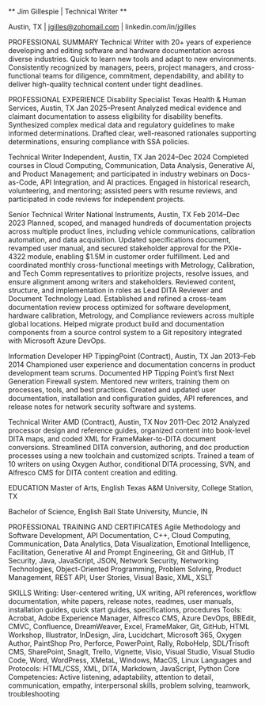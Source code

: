 ** Jim Gillespie | Technical Writer **

Austin, TX | jgilles@zohomail.com | linkedin.com/in/jgilles

PROFESSIONAL SUMMARY
Technical Writer with 20+ years of experience developing and editing software and hardware documentation across diverse industries. Quick to learn new tools and adapt to new environments. Consistently recognized by managers, peers, project managers, and cross-functional teams for diligence, commitment, dependability, and ability to deliver high-quality technical content under tight deadlines.

PROFESSIONAL EXPERIENCE
Disability Specialist
Texas Health & Human Services, Austin, TX	Jan 2025–Present
Analyzed medical evidence and claimant documentation to assess eligibility for disability benefits.
Synthesized complex medical data and regulatory guidelines to make informed determinations.
Drafted clear, well-reasoned rationales supporting determinations, ensuring compliance with SSA policies.

Technical Writer
Independent, Austin, TX	Jan 2024–Dec 2024
Completed courses in Cloud Computing, Communication, Data Analysis, Generative AI, and Product Management; and participated in industry webinars on Docs-as-Code, API Integration, and AI practices.
Engaged in historical research, volunteering, and mentoring; assisted peers with resume reviews, and participated in code reviews for independent projects.

Senior Technical Writer
National Instruments, Austin, TX	Feb 2014–Dec 2023
Planned, scoped, and managed hundreds of documentation projects across multiple product lines, including vehicle communications, calibration automation, and data acquisition.
Updated specifications document, revamped user manual, and secured stakeholder approval for the PXIe-4322 module, enabling $1.5M in customer order fulfillment.
Led and coordinated monthly cross-functional meetings with Metrology, Calibration, and Tech Comm representatives to prioritize projects, resolve issues, and ensure alignment among writers and stakeholders.
Reviewed content, structure, and implementation in roles as Lead DITA Reviewer and Document Technology Lead.
Established and refined a cross-team documentation review process optimized for software development, hardware calibration, Metrology, and Compliance reviewers across multiple global locations.
Helped migrate product build and documentation components from a source control system to a Git repository integrated with Microsoft Azure DevOps.

Information Developer
HP TippingPoint (Contract), Austin, TX	Jan 2013–Feb 2014
Championed user experience and documentation concerns in product development team scrums.
Documented HP Tipping Point’s first Next Generation Firewall system.
Mentored new writers, training them on processes, tools, and best practices.
Created and updated user documentation, installation and configuration guides, API references, and release notes for network security software and systems.

Technical Writer
AMD (Contract), Austin, TX	Nov 2011–Dec 2012
Analyzed processor design and reference guides, organized content into book-level DITA maps, and coded XML for FrameMaker-to-DITA document conversions.
Streamlined DITA conversion, authoring, and doc production processes using a new toolchain and customized scripts.
Trained a team of 10 writers on using Oxygen Author, conditional DITA processing, SVN, and Alfresco CMS for DITA content creation and editing.

EDUCATION
Master of Arts, English	
Texas A&M University, College Station, TX

Bachelor of Science, English
Ball State University, Muncie, IN

PROFESSIONAL TRAINING AND CERTIFICATES
Agile Methodology and Software Development, API Documentation, C++, Cloud Computing, Communication,  Data Analytics, Data Visualization, Emotional Intelligence, Facilitation, Generative AI and Prompt Engineering, Git and GitHub, IT Security, Java, JavaScript, JSON, Network Security, Networking Technologies, Object-Oriented Programming, Problem Solving, Product Management, REST API, User Stories, Visual Basic, XML, XSLT

SKILLS
Writing: User-centered writing, UX writing, API references, workflow documentation, white papers, release notes, readmes, user manuals, installation guides, quick start guides, specifications, procedures
Tools: Acrobat, Adobe Experience Manager, Alfresco CMS, Azure DevOps, BBEdit, CMVC, Confluence, DreamWeaver, Excel, FrameMaker, Git, GitHub, HTML Workshop, Illustrator, InDesign, Jira, Lucidchart, Microsoft 365, Oxygen Author, PaintShop Pro, Perforce, PowerPoint, Rally, RoboHelp, SDL/Trisoft CMS, SharePoint, SnagIt, Trello, Vignette, Visio, Visual Studio, Visual Studio Code, Word, WordPress, XMetaL, Windows, MacOS, Linux
Languages and Protocols: HTML/CSS, XML, DITA, Markdown, JavaScript, Python
Core Competencies: Active listening, adaptability, attention to detail, communication, empathy, interpersonal skills, problem solving, teamwork, troubleshooting
